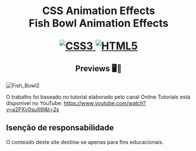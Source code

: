<h1 align="center">
    <strong>CSS Animation Effects</strong>
    <br> Fish Bowl Animation Effects<br/>
   
[![CSS3](https://img.shields.io/badge/-css3-%231572B6.svg?style=for-the-badge&labelColor=black&logo=css3&logoColor=white) ![HTML5](https://img.shields.io/badge/-html5-%23E34F26.svg?style=for-the-badge&labelColor=black&logo=html5&logoColor=white)](#) 

<h2 align="center">Previews 🖥️📱</h2>

![Fish_Bowl2](https://user-images.githubusercontent.com/61275275/149862095-584cdf26-dfec-4028-9f2c-cf6393f8cf7a.gif)


O trabalho foi baseado no tutorial elaborado pelo canal Online Tutorials está disponível no YouTube:
https://www.youtube.com/watch?v=a2PXv0suX6I&t=2s

 

## Isenção de responsabilidade

O conteúdo deste site destina-se apenas para fins educacionais.










